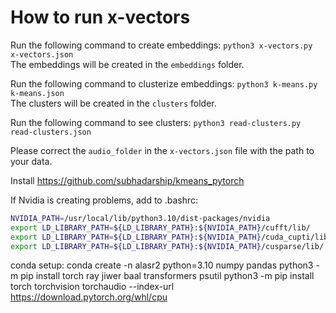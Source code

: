 # How to run x-vectors
Run the following command to create embeddings: `python3 x-vectors.py x-vectors.json` \
The embeddings will be created in the `embeddings` folder. 

Run the following command to clusterize embeddings: `python3 k-means.py k-means.json` \
The clusters will be created in the `clusters` folder. 

Run the following command to see clusters: `python3 read-clusters.py read-clusters.json`

Please correct the `audio_folder` in the `x-vectors.json` file with the path to your data.

Install https://github.com/subhadarship/kmeans_pytorch

If Nvidia is creating problems, add to .bashrc:

```bash
NVIDIA_PATH=/usr/local/lib/python3.10/dist-packages/nvidia
export LD_LIBRARY_PATH=${LD_LIBRARY_PATH}:${NVIDIA_PATH}/cufft/lib/
export LD_LIBRARY_PATH=${LD_LIBRARY_PATH}:${NVIDIA_PATH}/cuda_cupti/lib/
export LD_LIBRARY_PATH=${LD_LIBRARY_PATH}:${NVIDIA_PATH}/cusparse/lib/
```

conda setup:
    conda create -n alasr2 python=3.10 numpy pandas
    python3 -m pip install torch ray jiwer baal transformers psutil
    python3 -m pip install torch torchvision torchaudio --index-url https://download.pytorch.org/whl/cpu
